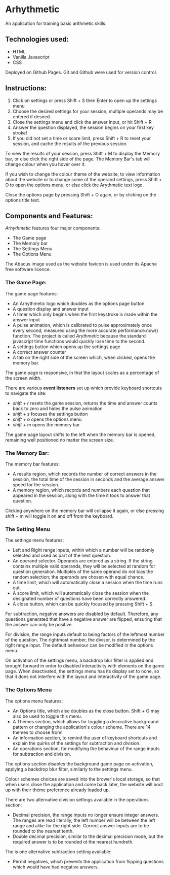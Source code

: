 # Arhythmetic

An application for training basic arithmetic skills.

## Technologies used:

- HTML
- Vanilla Javascript
- CSS

Deployed on Github Pages.
Git and Github were used for version control.

## Instructions:

1. Click on settings or press Shift + S then Enter to open up the settings menu
2. Choose the desired settings for your session, multiple operands may be entered if desired.
3. Close the settings menu and click the answer input, or hit Shift + R
4. Answer the question displayed, the session begins on your first key stroke!
5. If you did not set a time or score limit, press Shift + R to reset your session, and cache the results of the previous session.

To view the results of your session, press Shift + M to display the Memory bar, or else click the right side of the page.
The Memory Bar's tab will change colour when you hover over it.

If you wish to change the colour theme of the website, to view information about the website or to change some of the operand settings, press Shift + O to open the options menu, or else click the Arythmetic text logo.

Close the options page by pressing Shift + O again, or by clicking on the options title text.

## Components and Features:

_Arhythmetic_ features four major components:

- The Game page
- The Memory bar
- The Settings Menu
- The Options Menu

The Abacus image used as the website favicon is used under its Apache free software licence.

### The Game Page:

The game page features:

- An Arhythmetic logo which doubles as the options page button
- A question display and answer input
- A timer which only begins when the first keystroke is made within the answer input
- A pulse animation, which is calibrated to pulse approximately once every second, measured using the more accurate performance.now() function. The project is called _Arythmetic_ because the standard javascript time functions would quickly lose time to the second.
- A settings button which opens up the settings page
- A correct answer counter
- A tab on the right side of the screen which, when clicked, opens the memory bar.

The game page is responsive, in that the layout scales as a percentage of the screen width.

There are various **event listeners** set up which provide keyboard shortcuts to navigate the site:

- _shift + r_ resets the game session, returns the time and answer counts back to zero and hides the pulse animation
- _shift + s_ focuses the settings button
- _shift + o_ opens the options menu
- _shift + m_ opens the memory bar

The game page layout shifts to the left when the memory bar is opened, remaining well positioned no matter the screen size.

### The Memory Bar:

The memory bar features:

- A results region, which records the number of correct answers in the session, the total time of the session in seconds and the average answer speed for the session.
- A memory region, which records and numbers each question that appeared in the session, along with the time it took to answer that question.

Clicking anywhere on the memory bar will collapse it again, or else pressing shift + m will toggle it on and off from the keyboard.

### The Setting Menu

The settings menu features:

- Left and Right range inputs, within which a number will be randomly selected and used as part of the next question.
- An operand selector. Operands are entered as a string. If the string contains multiple valid operands, they will be selected at random for question generation. Multiples of the same operand do not bias the random selection; the operands are chosen with equal chance.
- A time limit, which will automatically close a session when the time runs out.
- A score limit, which will automatically close the session when the designated number of questions have been correctly answered.
- A close button, which can be quickly focused by pressing Shift + S.

For subtraction, negative answers are disabled by default. Therefore, any questions generated that have a negative answer are flipped, ensuring that the answer can only be positive.

For division, the range inputs default to being factors of the leftmost number of the question. The rightmost number, the divisor, is determined by the right range input. The default behaviour can be modified in the options menu.

On activation of the settings menu, a backdrop blur filter is applied and brought forward in order to disabled interactivity with elements on the game page.
When deactivated, the settings menu has its display set to none, so that it does not interfere with the layout and interactivity of the game page.

### The Options Menu

The options menu features:

- An Options title, which also doubles as the close button. Shift + O may also be used to toggle this menu.
- A Themes section, which allows for toggling a decorative background pattern or changing the application's colour scheme. There are 14 themes to choose from!
- An information section, to remind the user of keyboard shortcuts and explain the quirks of the settings for subtraction and division.
- An operations section, for modifying the behaviour of the range inputs for subtraction and division.

The options section disables the background game page on activation, applying a backdrop blur filter, similarly to the settings menu.

Colour schemes choices are saved into the brower's local storage, so that when users close the application and come back later, the website will boot up with their theme preference already loaded up.

There are two alternative division settings available in the operations section:

- Decimal precision, the range inputs no longer ensure integer answers. The ranges are read literally, the left number will be between the left range and alike for the right side. Correct answer inputs are to be rounded to the nearest tenth.
- Double decimal precision, similar to the decimal precision mode, but the required answer is to be rounded ot the nearest hundreth.

The is one alternative subtraction setting available:

- Permit negatives, which prevents the application from flipping questions which would have had negative answers.
